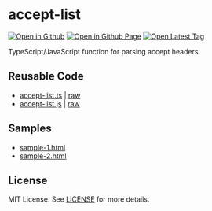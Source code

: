 # accept-list

[![Open in Github](https://img.shields.io/badge/Open_in_GitHub-6e5494)](https://github.com/JamesRobertHugginsNgo/accept-list)
[![Open in Github Page](https://img.shields.io/badge/Open_in_GitHub%20Page-4078c0)](https://jamesroberthugginsngo.github.io/accept-list/)
[![Open Latest Tag](https://img.shields.io/badge/Open_Latest_Tag-2.0.1-6cc644)](https://github.com/JamesRobertHugginsNgo/accept-list/tree/2.0.1)

TypeScript/JavaScript function for parsing accept headers.

## Reusable Code

- [accept-list.ts](./src/accept-list.ts) \| [raw](./src/accept-list.ts?raw=1)
- [accept-list.js](./src/accept-list.js) \| [raw](./src/accept-list.js?raw=1)

## Samples

- [sample-1.html](./sample/sample-1.html)
- [sample-2.html](./sample/sample-2.html)

## License

MIT License. See [LICENSE](LICENSE) for more details.
